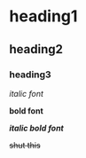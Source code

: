 # heading1
## heading2
### heading3
*italic font*

**bold font**

***italic bold font***

~~shut this~~
